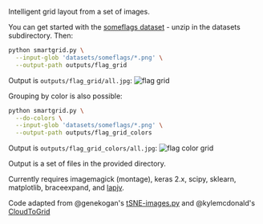 Intelligent grid layout from a set of images.

You can get started with the [someflags dataset](https://github.com/vusd/smartgrid/releases/download/someflags/someflags.zip) - unzip in the datasets subdirectory. Then:

```bash
python smartgrid.py \
  --input-glob 'datasets/someflags/*.png' \
  --output-path outputs/flag_grid
```
Output is `outputs/flag_grid/all.jpg`:
![flag grid](https://github.com/vusd/smartgrid/releases/download/someflags/grid_someflags.jpg)

Grouping by color is also possible:
```bash
python smartgrid.py \
  --do-colors \
  --input-glob 'datasets/someflags/*.png' \
  --output-path outputs/flag_grid_colors
```
Output is `outputs/flag_grid_colors/all.jpg`:
![flag color grid](https://github.com/vusd/smartgrid/releases/download/someflags/grid_someflags_color.jpg)

Output is a set of files in the provided directory.

Currently requires imagemagick (montage), keras 2.x, scipy, sklearn, matplotlib,
braceexpand, and [lapjv](https://github.com/src-d/lapjv).

Code adapted from @genekogan's [tSNE-images.py](https://github.com/ml4a/ml4a-ofx/blob/master/scripts/tSNE-images.py) and @kylemcdonald's [CloudToGrid](https://github.com/kylemcdonald/CloudToGrid)
